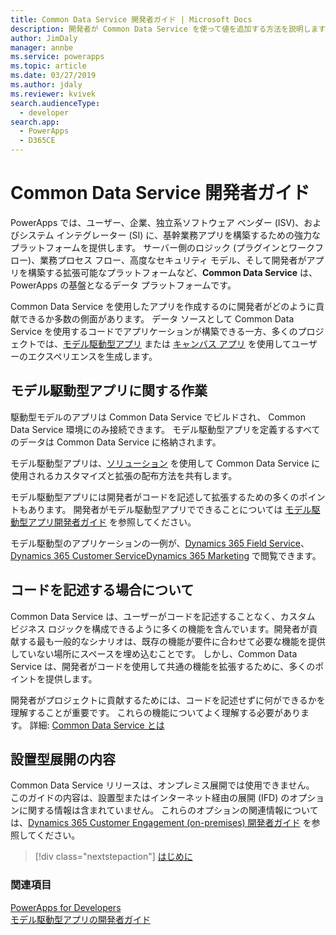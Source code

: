 ```yaml
---
title: Common Data Service 開発者ガイド | Microsoft Docs
description: 開発者が Common Data Service を使って値を追加する方法を説明します。
author: JimDaly
manager: annbe
ms.service: powerapps
ms.topic: article
ms.date: 03/27/2019
ms.author: jdaly
ms.reviewer: kvivek
search.audienceType:
  - developer
search.app:
  - PowerApps
  - D365CE
---
```


# <a name="common-data-service-developer-guide"></a>Common Data Service 開発者ガイド

PowerApps では、ユーザー、企業、独立系ソフトウェア ベンダー (ISV)、およびシステム インテグレーター (SI) に、基幹業務アプリを構築するための強力なプラットフォームを提供します。 サーバー側のロジック (プラグインとワークフロー)、業務プロセス フロー、高度なセキュリティ モデル、そして開発者がアプリを構築する拡張可能なプラットフォームなど、**Common Data Service** は、PowerApps の基盤となるデータ プラットフォームです。 

Common Data Service を使用したアプリを作成するのに開発者がどのように貢献できるか多数の側面があります。 データ ソースとして Common Data Service を使用するコードでアプリケーションが構築できる一方、多くのプロジェクトでは、[モデル駆動型アプリ](/powerapps/maker/model-driven-apps/model-driven-app-overview) または [キャンバス アプリ](/powerapps/maker/canvas-apps/getting-started) を使用してユーザーのエクスペリエンスを生成します。 

## <a name="working-with-model-driven-apps"></a>モデル駆動型アプリに関する作業

駆動型モデルのアプリは Common Data Service でビルドされ、 Common Data Service 環境にのみ接続できます。 モデル駆動型アプリを定義するすべてのデータは Common Data Service に格納されます。

モデル駆動型アプリは、[ソリューション](introduction-solutions.md) を使用して Common Data Service に使用されるカスタマイズと拡張の配布方法を共有します。

モデル駆動型アプリには開発者がコードを記述して拡張するための多くのポイントもあります。 開発者がモデル駆動型アプリでできることについては [モデル駆動型アプリ開発者ガイド](../model-driven-apps/overview.md) を参照してください。

モデル駆動型のアプリケーションの一例が、[Dynamics 365 Field Service](https://docs.microsoft.com/dynamics365/field-service/overview)、[Dynamics 365 Customer Service](https://docs.microsoft.com/dynamics365/customer-service/help-hub)[Dynamics 365 Marketing](https://docs.microsoft.com/dynamics365/marketing/help-hub) で閲覧できます。

## <a name="understand-when-to-write-code"></a>コードを記述する場合について

Common Data Service は、ユーザーがコードを記述することなく、カスタム ビジネス ロジックを構成できるように多くの機能を含んでいます。開発者が貢献する最も一般的なシナリオは、既存の機能が要件に合わせて必要な機能を提供していない場所にスペースを埋め込むことです。 しかし、Common Data Service は、開発者がコードを使用して共通の機能を拡張するために、多くのポイントを提供します。

開発者がプロジェクトに貢献するためには、コードを記述せずに何ができるかを理解することが重要です。 これらの機能についてよく理解する必要があります。 詳細: [Common Data Service とは](../../maker/common-data-service/data-platform-intro.md) 

## <a name="content-for-on-premises-deployments"></a>設置型展開の内容

Common Data Service リリースは、オンプレミス展開では使用できません。 このガイドの内容は、設置型またはインターネット経由の展開 (IFD) のオプションに関する情報は含まれていません。 これらのオプションの関連情報については、[Dynamics 365 Customer Engagement (on-premises) 開発者ガイド](/dynamics365/customer-engagement/on-premises/developer/overview) を参照してください。

> [!div class="nextstepaction"]
> [はじめに](get-started-cds-developers.md)

### <a name="see-also"></a>関連項目

[PowerApps for Developers](/powerapps/#pivot=home&panel=developer)<br/>
[モデル駆動型アプリの開発者ガイド](../model-driven-apps/overview.md)
